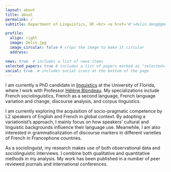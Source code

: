 ```yaml
---
layout: about
title: about
permalink: /
subtitle: Department of Linguistics, UF <br> <a href='#'>delin.deng@gmail.com</a>. 

profile:
  align: right
  image: Delin.jpg
  image_circular: false # crops the image to make it circular
  address:

news: true  # includes a list of news items
selected_papers: true # includes a list of papers marked as "selected={true}"
social: true  # includes social icons at the bottom of the page
---
```


I am currently a PhD candidate in [linguistics](https://lin.ufl.edu/) at the University of Florida, where I work with Professor [Hélène Blondeau](https://languages.ufl.edu/people/faculty-alpha/helene-blondeau/). My specializations include French sociolinguistics, French as a second language, French language variation and change, discourse analysis, and corpus linguistics.

I am currently exploring the acquisition of socio-pragmatic competence by L2 speakers of English and French in global context. By adopting a variationist’s approach, I mainly focus on how speakers’ cultural and linguistic backgrounds influence their language use. Meanwhile, I am also interested in grammaticalization of discourse markers in different varieties of French in Francophone countries.

As a sociolinguist, my research makes use of both observational data and sociolinguistic interviews. I combine both qualitative and quantitative methods in my analysis. My work has been published in a number of peer reviewed journals and international conferences.
